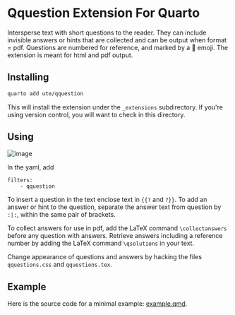 # Qquestion Extension For Quarto

Intersperse text with short questions to the reader. They can include invisible answers or hints that are collected and can be output when format = pdf. Questions are numbered for reference, and marked by a 🤔 emoji. The extension is meant for html and pdf output.

## Installing


```bash
quarto add ute/qquestion
```

This will install the extension under the `_extensions` subdirectory.
If you're using version control, you will want to check in this directory.

## Using
![image](https://github.com/ute/qquestion/assets/5145859/b0b1d49f-aef7-4fbc-bc7b-52772c9941f0)

In the yaml, add
```
filters: 
    - qquestion
```

To insert a question in the text enclose text in `{{?` and `?}}`. To add an answer or hint to the question, separate the answer text from question by `:|:`, within the same pair of brackets.

To collect answers for use in pdf, add the LaTeX command `\collectanswers` before any question with answers. Retrieve answers including a reference number by adding the LaTeX command `\qsolutions` in your text.

Change appearance of questions and answers by hacking the files `qquestions.css` and `qquestions.tex`.

## Example

Here is the source code for a minimal example: [example.qmd](example.qmd).

